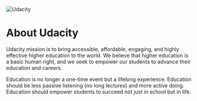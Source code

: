 

<img src="http://1onjea25cyhx3uvxgs4vu325.wpengine.netdna-cdn.com/wp-content/themes/udacity_wp_1_8/images/Udacity_Logo_SVG_200x35.svg" alt="Udacity" border="0">

<html>
<body>

<h1>About Udacity</h1>
<p>Udacity mission is to bring accessible, affordable, engaging, and highly effective higher education to the world. We believe that higher education is a basic human right, and we seek to empower our students to advance their education and careers.

Education is no longer a one-time event but a lifelong experience. Education should be less passive listening (no long lectures) and more active doing. Education should empower students to succeed not just in school but in life.</p>

</body>
</html>
